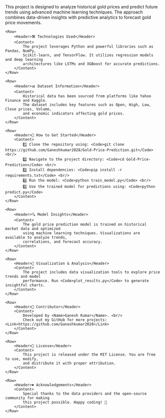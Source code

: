 <?xml version="1.0" encoding="UTF-8"?>
<GoldPricePrediction>
    <Row>
        <Title>🚀 Gold Price Prediction using Machine Learning 📈</Title>
        <Content>
            This project is designed to analyze historical gold prices and predict future trends using 
            advanced machine learning techniques. The approach combines data-driven insights with 
            predictive analytics to forecast gold price movements.
        </Content>
    </Row>
    
    <Row>
        <Header>🛠️ Technologies Used</Header>
        <Content>
            The project leverages Python and powerful libraries such as Pandas, NumPy, 
            Scikit-learn, and TensorFlow. It utilizes regression models and deep learning 
            architectures like LSTMs and XGBoost for accurate predictions.
        </Content>
    </Row>
    
    <Row>
        <Header>📊 Dataset Information</Header>
        <Content>
            Historical data has been sourced from platforms like Yahoo Finance and Kaggle. 
            The dataset includes key features such as Open, High, Low, Close prices, Volume, 
            and economic indicators affecting gold prices.
        </Content>
    </Row>
    
    <Row>
        <Header>🚀 How to Get Started</Header>
        <Content>
            1️⃣ Clone the repository using: <Code>git clone https://github.com/Ganeshkumar2028/Gold-Price-Prediction.git</Code> <br/>
            2️⃣ Navigate to the project directory: <Code>cd Gold-Price-Prediction</Code> <br/>
            3️⃣ Install dependencies: <Code>pip install -r requirements.txt</Code> <br/>
            4️⃣ Run the model: <Code>python train_model.py</Code> <br/>
            5️⃣ Use the trained model for predictions using: <Code>python predict.py</Code>
        </Content>
    </Row>

    <Row>
        <Header>🔍 Model Insights</Header>
        <Content>
            The gold price prediction model is trained on historical market data and optimized 
            using machine learning techniques. Visualizations are available to analyze trends, 
            correlations, and forecast accuracy.
        </Content>
    </Row>

    <Row>
        <Header>🎨 Visualization & Analysis</Header>
        <Content>
            The project includes data visualization tools to explore price trends and model 
            performance. Run <Code>plot_results.py</Code> to generate insightful charts.
        </Content>
    </Row>

    <Row>
        <Header>📝 Contributor</Header>
        <Content>
            Developed by <Name>Ganesh Kumar</Name>. <br/>
            Check out my GitHub for more projects: <Link>https://github.com/Ganeshkumar2028</Link>
        </Content>
    </Row>

    <Row>
        <Header>📜 License</Header>
        <Content>
            This project is released under the MIT License. You are free to use, modify, 
            and distribute it with proper attribution.
        </Content>
    </Row>

    <Row>
        <Header>❤️ Acknowledgements</Header>
        <Content>
            Special thanks to the data providers and the open-source community for making 
            this project possible. Happy coding! 🚀
        </Content>
    </Row>
</GoldPricePrediction>
